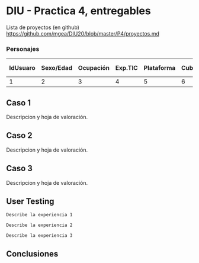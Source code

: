 # DIU - Practica 4, entregables

Lista de proyectos (en github) https://github.com/mgea/DIU20/blob/master/P4/proyectos.md


<h3>Personajes</h3>

|  IdUsuaro | Sexo/Edad | Ocupación | Exp.TIC | Plataforma | Cubierto | Test | SUS Score |
|---|---|---|---|---|---|---|---|
|1|2|3|4|5|6|7|8| 

## Caso 1

Descripcion y hoja de valoración.    


## Caso 2

Descripcion y hoja de valoración.  


## Caso 3

Descripcion y hoja de valoración.   

## User Testing

	Describe la experiencia 1

	Describe la experiencia 2

	Describe la experiencia 3


## Conclusiones
